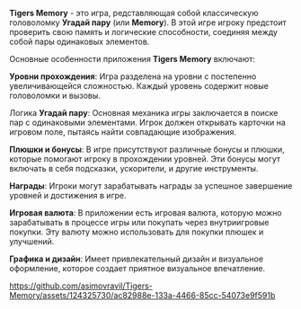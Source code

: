 **Tigers Memory** - это игра, редставляющая собой классическую головоломку **Угадай пару** (или **Memory**). В этой игре игроку предстоит проверить свою память и логические способности, соединяя между собой пары одинаковых элементов.

Основные особенности приложения **Tigers Memory** включают:

**Уровни прохождения**: Игра разделена на уровни с постепенно увеличивающейся сложностью. Каждый уровень содержит новые головоломки и вызовы.

Логика **Угадай пару**: Основная механика игры заключается в поиске пар с одинаковыми элементами. Игрок должен открывать карточки на игровом поле, пытаясь найти совпадающие изображения.

**Плюшки и бонусы**: В игре присутствуют различные бонусы и плюшки, которые помогают игроку в прохождении уровней. Эти бонусы могут включать в себя подсказки, ускорители, и другие инструменты.

**Награды**: Игроки могут зарабатывать награды за успешное завершение уровней и достижения в игре.

**Игровая валюта**: В приложении есть игровая валюта, которую можно зарабатывать в процессе игры или покупать через внутриигровые покупки. Эту валюту можно использовать для покупки плюшек и улучшений.

**Графика и дизайн**: Имеет привлекательный дизайн и визуальное оформление, которое создает приятное визуальное впечатление.

https://github.com/asimovravil/Tigers-Memory/assets/124325730/ac82988e-133a-4466-85cc-54073e9f591b
